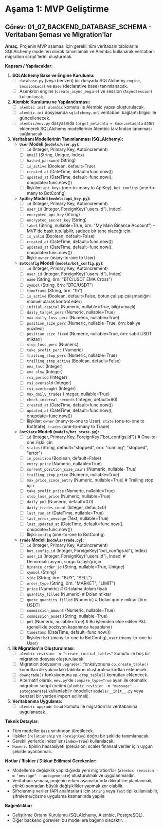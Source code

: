 # Aşama 1: MVP Geliştirme

## Görev: 01_07_BACKEND_DATABASE_SCHEMA - Veritabanı Şeması ve Migration'lar

**Amaç:** Projenin MVP aşaması için gerekli tüm veritabanı tablolarını SQLAlchemy modelleri olarak tanımlamak ve Alembic kullanarak veritabanı migration script'lerini oluşturmak.

**Kapsam / Yapılacaklar:**

1. **SQLAlchemy Base ve Engine Kurulumu:**
    - [ ] `database.py` (veya benzeri) bir dosyada SQLAlchemy `engine`, `SessionLocal` ve `Base` (declarative base) tanımlanacak.
    - [ ] Asenkron engine (`create_async_engine`) ve session (`AsyncSession`) kullanılacak.
2. **Alembic Kurulumu ve Yapılandırması:**
    - [ ] `alembic init alembic` komutu ile Alembic yapısı oluşturulacak.
    - [ ] `alembic.ini` dosyasında `sqlalchemy.url` veritabanı bağlantı bilgisi ile güncellenecek.
    - [ ] `alembic/env.py` dosyasında `target_metadata = Base.metadata` satırı eklenerek SQLAlchemy modellerinin Alembic tarafından tanınması sağlanacak.
3. **Veritabanı Modellerinin Tanımlanması (SQLAlchemy):**
    - **`User` Modeli (`models/user.py`):**
        - [ ] `id` (Integer, Primary Key, Autoincrement)
        - [ ] `email` (String, Unique, Index)
        - [ ] `hashed_password` (String)
        - [ ] `is_active` (Boolean, default=True)
        - [ ] `created_at` (DateTime, default=func.now())
        - [ ] `updated_at` (DateTime, default=func.now(), onupdate=func.now())
        - [ ] İlişkiler: `api_keys` (one-to-many to ApiKey), `bot_configs` (one-to-many to BotConfig)
    - **`ApiKey` Modeli (`models/api_key.py`):**
        - [ ] `id` (Integer, Primary Key, Autoincrement)
        - [ ] `user_id` (Integer, ForeignKey("users.id"), Index)
        - [ ] `encrypted_api_key` (String)
        - [ ] `encrypted_secret_key` (String)
        - [ ] `label` (String, nullable=True, örn: "My Main Binance Account") - MVP'de basit tutulabilir, sadece bir tane olacağı için.
        - [ ] `is_valid` (Boolean, default=False)
        - [ ] `created_at` (DateTime, default=func.now())
        - [ ] `updated_at` (DateTime, default=func.now(), onupdate=func.now())
        - [ ] İlişki: `owner` (many-to-one to User)
    - **`BotConfig` Modeli (`models/bot_config.py`):**
        - [ ] `id` (Integer, Primary Key, Autoincrement)
        - [ ] `user_id` (Integer, ForeignKey("users.id"), Index)
        - [ ] `name` (String, örn: "BTC/USDT EMA Cross")
        - [ ] `symbol` (String, örn: "BTC/USDT")
        - [ ] `timeframe` (String, örn: "1h")
        - [ ] `is_active` (Boolean, default=False, botun çalışıp çalışmadığını manuel olarak kontrol eder)
        - [ ] `initial_capital` (Numeric, nullable=True, bilgi amaçlı)
        - [ ] `daily_target_perc` (Numeric, nullable=True)
        - [ ] `max_daily_loss_perc` (Numeric, nullable=True)
        - [ ] `position_size_perc` (Numeric, nullable=True, örn: bakiye yüzdesi)
        - [ ] `position_size_fixed` (Numeric, nullable=True, örn: sabit USDT miktarı)
        - [ ] `stop_loss_perc` (Numeric)
        - [ ] `take_profit_perc` (Numeric)
        - [ ] `trailing_stop_perc` (Numeric, nullable=True)
        - [ ] `trailing_stop_active` (Boolean, default=False)
        - [ ] `ema_fast` (Integer)
        - [ ] `ema_slow` (Integer)
        - [ ] `rsi_period` (Integer)
        - [ ] `rsi_oversold` (Integer)
        - [ ] `rsi_overbought` (Integer)
        - [ ] `max_daily_trades` (Integer, nullable=True)
        - [ ] `check_interval_seconds` (Integer, default=60)
        - [ ] `created_at` (DateTime, default=func.now())
        - [ ] `updated_at` (DateTime, default=func.now(), onupdate=func.now())
        - [ ] İlişkiler: `owner` (many-to-one to User), `state` (one-to-one to BotState), `trades` (one-to-many to Trade)
    - **`BotState` Modeli (`models/bot_state.py`):**
        - [ ] `id` (Integer, Primary Key, ForeignKey("bot_configs.id")) # One-to-one ilişki için
        - [ ] `status` (String, default="stopped", örn: "running", "stopped", "error")
        - [ ] `in_position` (Boolean, default=False)
        - [ ] `entry_price` (Numeric, nullable=True)
        - [ ] `current_position_size_coins` (Numeric, nullable=True)
        - [ ] `trailing_stop_price` (Numeric, nullable=True)
        - [ ] `max_price_since_entry` (Numeric, nullable=True) # Trailing stop için
        - [ ] `take_profit_price` (Numeric, nullable=True)
        - [ ] `stop_loss_price` (Numeric, nullable=True)
        - [ ] `daily_pnl` (Numeric, default=0.0)
        - [ ] `daily_trades_count` (Integer, default=0)
        - [ ] `last_run_at` (DateTime, nullable=True)
        - [ ] `last_error_message` (Text, nullable=True)
        - [ ] `last_updated_at` (DateTime, default=func.now(), onupdate=func.now())
        - [ ] İlişki: `config` (one-to-one to BotConfig)
    - **`Trade` Modeli (`models/trade.py`):**
        - [ ] `id` (Integer, Primary Key, Autoincrement)
        - [ ] `bot_config_id` (Integer, ForeignKey("bot_configs.id"), Index)
        - [ ] `user_id` (Integer, ForeignKey("users.id"), Index) # Denormalizasyon, sorgu kolaylığı için
        - [ ] `binance_order_id` (String, nullable=True, Unique)
        - [ ] `symbol` (String)
        - [ ] `side` (String, örn: "BUY", "SELL")
        - [ ] `order_type` (String, örn: "MARKET", "LIMIT")
        - [ ] `price` (Numeric) # Ortalama dolum fiyatı
        - [ ] `quantity_filled` (Numeric) # Dolan miktar
        - [ ] `quote_quantity_filled` (Numeric) # Dolan quote miktar (örn: USDT)
        - [ ] `commission_amount` (Numeric, nullable=True)
        - [ ] `commission_asset` (String, nullable=True)
        - [ ] `pnl` (Numeric, nullable=True) # Bu işlemden elde edilen P&L (genellikle pozisyon kapanınca hesaplanır)
        - [ ] `timestamp` (DateTime, default=func.now())
        - [ ] İlişkiler: `bot` (many-to-one to BotConfig), `user` (many-to-one to User)
4. **İlk Migration'ın Oluşturulması:**
    - [ ] `alembic revision -m "create_initial_tables"` komutu ile boş bir migration dosyası oluşturulacak.
    - [ ] Migration dosyasının `upgrade()` fonksiyonuna `op.create_table()` komutları ile yukarıdaki tabloların oluşturulma kodları eklenecek.
    - [ ] `downgrade()` fonksiyonuna `op.drop_table()` komutları eklenecek.
    - [ ] Alternatif olarak, `env.py`'de `compare_type=True` ayarı ile otomatik migration script üretimi (`alembic revision -m "message" --autogenerate`) kullanılabilir (modeller `models/__init__.py` veya benzeri bir yerden import edilmeli).
5. **Veritabanına Uygulama:**
    - [ ] `alembic upgrade head` komutu ile migration'lar veritabanına uygulanacak.

**Teknik Detaylar:**
- Tüm modeller `Base` sınıfından türetilecek.
- İlişkiler (`relationship` ve `ForeignKey`) doğru bir şekilde tanımlanacak.
- Gerekli yerlerde index'ler (`index=True`) kullanılacak.
- `Numeric` tipinin hassasiyeti (precision, scale) finansal veriler için uygun şekilde ayarlanmalı.

**Notlar / Riskler / Dikkat Edilmesi Gerekenler:**
- Modellerde değişiklik yapıldığında yeni migration'lar (`alembic revision -m "message" --autogenerate`) oluşturulmalı ve uygulanmalıdır.
- Veritabanı şeması, projenin erken aşamalarında dikkatlice planlanmalı, çünkü sonradan büyük değişiklikler yapmak zor olabilir.
- Şifrelenmiş veriler (API anahtarları) için `String` veya `Text` tipi kullanılabilir, şifreleme/çözme uygulama katmanında yapılır.

**Bağımlılıklar:**
- [Geliştirme Ortamı Kurulumu](_PARENT_DIR_/_PARENT_DIR_/00_PLANNING_AND_SETUP/00_03_DEV_ENVIRONMENT_SETUP.md) (SQLAlchemy, Alembic, PostgreSQL).
- Diğer backend görevleri bu modellere bağımlı olacaktır.
